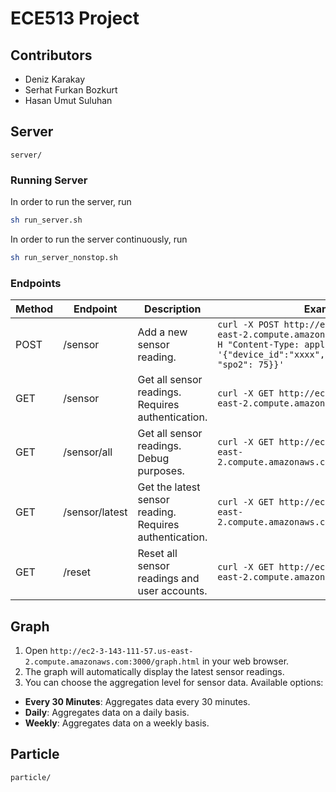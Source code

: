 # ECE513 Project

## Contributors
- Deniz Karakay
- Serhat Furkan Bozkurt
- Hasan Umut Suluhan

## Server

`server/`

### Running Server

In order to run the server, run 
```sh 
sh run_server.sh
```

In order to run the server continuously, run 
```sh
sh run_server_nonstop.sh
```

### Endpoints

| Method | Endpoint       | Description                                             | Example                                                                                                                                                                         |
| ------ | -------------- | ------------------------------------------------------- | ------------------------------------------------------------------------------------------------------------------------------------------------------------------------------- |
| POST   | /sensor        | Add a new sensor reading.                               | `curl -X POST http://ec2-3-143-111-57.us-east-2.compute.amazonaws.com:3000/sensor -H "Content-Type: application/json" -d '{"device_id":"xxxx","data":{"bpm": 65, "spo2": 75}}'` |
| GET    | /sensor        | Get all sensor readings. Requires authentication.       | `curl -X GET http://ec2-3-143-111-57.us-east-2.compute.amazonaws.com:3000/sensor`                                                                                               |
| GET    | /sensor/all    | Get all sensor readings. Debug purposes.                | `curl -X GET http://ec2-3-143-111-57.us-east-2.compute.amazonaws.com:3000/sensor/all`                                                                                           |
| GET    | /sensor/latest | Get the latest sensor reading. Requires authentication. | `curl -X GET http://ec2-3-143-111-57.us-east-2.compute.amazonaws.com:3000/sensor/latest`                                                                                        |
| GET    | /reset         | Reset all sensor readings and user accounts.            | `curl -X GET http://ec2-3-143-111-57.us-east-2.compute.amazonaws.com:3000/reset`                                                                                                |

## Graph

1. Open `http://ec2-3-143-111-57.us-east-2.compute.amazonaws.com:3000/graph.html` in your web browser.
2. The graph will automatically display the latest sensor readings.
3. You can choose the aggregation level for sensor data. Available options:

- **Every 30 Minutes**: Aggregates data every 30 minutes.
- **Daily**: Aggregates data on a daily basis.
- **Weekly**: Aggregates data on a weekly basis.

## Particle

`particle/`
